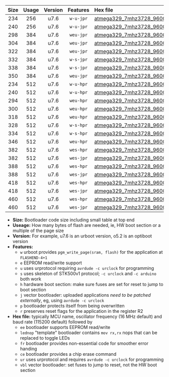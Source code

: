 |Size|Usage|Version|Features|Hex file|
|:-:|:-:|:-:|:-:|:--|
|234|256|u7.6|`w-u-jpr`|[atmega329_7mhz3728_9600bps_ur_vbl.hex](https://raw.githubusercontent.com/stefanrueger/urboot/main//atmega329_7mhz3728_9600bps_ur_vbl.hex)|
|240|256|u7.6|`w-u-jpr`|[atmega329_7mhz3728_9600bps_lednop_ur_vbl.hex](https://raw.githubusercontent.com/stefanrueger/urboot/main//atmega329_7mhz3728_9600bps_lednop_ur_vbl.hex)|
|298|384|u7.6|`weu-jpr`|[atmega329_7mhz3728_9600bps_ee_ur_vbl.hex](https://raw.githubusercontent.com/stefanrueger/urboot/main//atmega329_7mhz3728_9600bps_ee_ur_vbl.hex)|
|304|384|u7.6|`weu-jpr`|[atmega329_7mhz3728_9600bps_ee_lednop_ur_vbl.hex](https://raw.githubusercontent.com/stefanrueger/urboot/main//atmega329_7mhz3728_9600bps_ee_lednop_ur_vbl.hex)|
|322|384|u7.6|`weu-jpr`|[atmega329_7mhz3728_9600bps_ee_lednop_fr_ur_vbl.hex](https://raw.githubusercontent.com/stefanrueger/urboot/main//atmega329_7mhz3728_9600bps_ee_lednop_fr_ur_vbl.hex)|
|332|384|u7.6|`w-s-jpr`|[atmega329_7mhz3728_9600bps_vbl.hex](https://raw.githubusercontent.com/stefanrueger/urboot/main//atmega329_7mhz3728_9600bps_vbl.hex)|
|338|384|u7.6|`w-s-jpr`|[atmega329_7mhz3728_9600bps_lednop_vbl.hex](https://raw.githubusercontent.com/stefanrueger/urboot/main//atmega329_7mhz3728_9600bps_lednop_vbl.hex)|
|350|384|u7.6|`weu-jpr`|[atmega329_7mhz3728_9600bps_ee_lednop_fr_ce_ur_vbl.hex](https://raw.githubusercontent.com/stefanrueger/urboot/main//atmega329_7mhz3728_9600bps_ee_lednop_fr_ce_ur_vbl.hex)|
|234|512|u7.6|`w-u-hpr`|[atmega329_7mhz3728_9600bps_ur.hex](https://raw.githubusercontent.com/stefanrueger/urboot/main//atmega329_7mhz3728_9600bps_ur.hex)|
|240|512|u7.6|`w-u-hpr`|[atmega329_7mhz3728_9600bps_lednop_ur.hex](https://raw.githubusercontent.com/stefanrueger/urboot/main//atmega329_7mhz3728_9600bps_lednop_ur.hex)|
|294|512|u7.6|`weu-hpr`|[atmega329_7mhz3728_9600bps_ee_ur.hex](https://raw.githubusercontent.com/stefanrueger/urboot/main//atmega329_7mhz3728_9600bps_ee_ur.hex)|
|300|512|u7.6|`weu-hpr`|[atmega329_7mhz3728_9600bps_ee_lednop_ur.hex](https://raw.githubusercontent.com/stefanrueger/urboot/main//atmega329_7mhz3728_9600bps_ee_lednop_ur.hex)|
|318|512|u7.6|`weu-hpr`|[atmega329_7mhz3728_9600bps_ee_lednop_fr_ur.hex](https://raw.githubusercontent.com/stefanrueger/urboot/main//atmega329_7mhz3728_9600bps_ee_lednop_fr_ur.hex)|
|328|512|u7.6|`w-s-hpr`|[atmega329_7mhz3728_9600bps.hex](https://raw.githubusercontent.com/stefanrueger/urboot/main//atmega329_7mhz3728_9600bps.hex)|
|334|512|u7.6|`w-s-hpr`|[atmega329_7mhz3728_9600bps_lednop.hex](https://raw.githubusercontent.com/stefanrueger/urboot/main//atmega329_7mhz3728_9600bps_lednop.hex)|
|346|512|u7.6|`weu-hpr`|[atmega329_7mhz3728_9600bps_ee_lednop_fr_ce_ur.hex](https://raw.githubusercontent.com/stefanrueger/urboot/main//atmega329_7mhz3728_9600bps_ee_lednop_fr_ce_ur.hex)|
|382|512|u7.6|`wes-hpr`|[atmega329_7mhz3728_9600bps_ee.hex](https://raw.githubusercontent.com/stefanrueger/urboot/main//atmega329_7mhz3728_9600bps_ee.hex)|
|382|512|u7.6|`wes-jpr`|[atmega329_7mhz3728_9600bps_ee_vbl.hex](https://raw.githubusercontent.com/stefanrueger/urboot/main//atmega329_7mhz3728_9600bps_ee_vbl.hex)|
|388|512|u7.6|`wes-hpr`|[atmega329_7mhz3728_9600bps_ee_lednop.hex](https://raw.githubusercontent.com/stefanrueger/urboot/main//atmega329_7mhz3728_9600bps_ee_lednop.hex)|
|388|512|u7.6|`wes-jpr`|[atmega329_7mhz3728_9600bps_ee_lednop_vbl.hex](https://raw.githubusercontent.com/stefanrueger/urboot/main//atmega329_7mhz3728_9600bps_ee_lednop_vbl.hex)|
|418|512|u7.6|`wes-hpr`|[atmega329_7mhz3728_9600bps_ee_lednop_fr.hex](https://raw.githubusercontent.com/stefanrueger/urboot/main//atmega329_7mhz3728_9600bps_ee_lednop_fr.hex)|
|418|512|u7.6|`wes-jpr`|[atmega329_7mhz3728_9600bps_ee_lednop_fr_vbl.hex](https://raw.githubusercontent.com/stefanrueger/urboot/main//atmega329_7mhz3728_9600bps_ee_lednop_fr_vbl.hex)|
|460|512|u7.6|`wes-hpr`|[atmega329_7mhz3728_9600bps_ee_lednop_fr_ce.hex](https://raw.githubusercontent.com/stefanrueger/urboot/main//atmega329_7mhz3728_9600bps_ee_lednop_fr_ce.hex)|
|460|512|u7.6|`wes-jpr`|[atmega329_7mhz3728_9600bps_ee_lednop_fr_ce_vbl.hex](https://raw.githubusercontent.com/stefanrueger/urboot/main//atmega329_7mhz3728_9600bps_ee_lednop_fr_ce_vbl.hex)|

- **Size:** Bootloader code size including small table at top end
- **Useage:** How many bytes of flash are needed, ie, HW boot section or a multiple of the page size
- **Version:** For example, u7.6 is an urboot version, o5.2 is an optiboot version
- **Features:**
  + `w` urboot provides `pgm_write_page(sram, flash)` for the application at `FLASHEND-4+1`
  + `e` EEPROM read/write support
  + `u` uses urprotocol requiring `avrdude -c urclock` for programming
  + `s` uses skeleton of STK500v1 protocol; `-c urclock` and `-c arduino` both work
  + `h` hardware boot section: make sure fuses are set for reset to jump to boot section
  + `j` vector bootloader: uploaded applications *need to be patched externally*, eg, using `avrdude -c urclock`
  + `p` bootloader protects itself from being overwritten
  + `r` preserves reset flags for the application in the register R2
- **Hex file:** typically MCU name, oscillator frequency (16 MHz default) and baud rate (115200 default) followed by
  + `ee` bootloader supports EEPROM read/write
  + `lednop` "template" bootloader contains `mov rx,rx` nops that can be replaced to toggle LEDs
  + `fr` bootloader provides non-essential code for smoother error handing
  + `ce` bootloader provides a chip erase command
  + `ur` uses urprotocol and requires `avrdude -c urclock` for programming
  + `vbl` vector bootloader: set fuses to jump to reset, not the HW boot section
